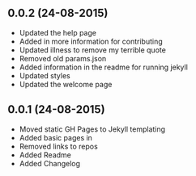 ## 0.0.2 (24-08-2015)

 - Updated the help page
 - Added in more information for contributing
 - Updated illness to remove my terrible quote
 - Removed old params.json
 - Added information in the readme for running jekyll
 - Updated styles
 - Updated the welcome page

## 0.0.1 (24-08-2015)

 - Moved static GH Pages to Jekyll templating
 - Added basic pages in
 - Removed links to repos
 - Added Readme
 - Added Changelog

